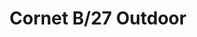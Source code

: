 ---
title: Cornet B/27 Outdoor
image_primary: img/cornet-b27.jpg
description: "Cornet%20has%20a%20personality%20strongly%20rooted%20in%20nature%20and%20it%20brightens%20the%20space%20it%20is%20in.%0A%0AIt%20is%20a%20lamp%20made%20of%20polyurethane%2C%20which%20is%20a%20hard%20and%20resistant%20material%20that%20is%20perfect%20for%20public%20spaces.%20The%20Cornet%u2019s%20use%20is%20very%20versatile.%0A%0AIt%20is%20mainly%20used%20as%20a%20bollard%20lamp%20but%20can%20quickly%20connect%20with%20a%20wider%20reality%3A%20interior%20wall%20lamps%2C%20or%20the%20post%20version%20for%20intermediate%20spaces.%20In%20all%20of%20its%20designs%2C%20Cornet%20includes%20a%20dimmable%20LED%20source%20that%20distributes%20light%20through%20the%20lamp%u2019s%20undulating%20layers%2C%20creating%20an%20atmosphere%20that%20is%20natural%2C%20slightly%20broken%2C%20but%20never%20dominant.%0A%0ACornet%20is%20a%20highly%20technical%20project%2C%20yet%20full%20of%20life.%0A%0A%0A%0A"
designer: Alex Fernández Camps
image_thumb: img/cornet-b27.jpg
href: https://www.bover.es/en/lamp/cornet-b01/
tags: 
  - bover
  - Outdoor
  - Bollard
  - Wall
  - outdoor-lamps
category: outdoor-lamps
subtitle: 
manufacturer: Bover
slug: /manufacturers/bover/outdoor-lamps/alex-fernandez-camps-cornet-b-27-outdoor
---